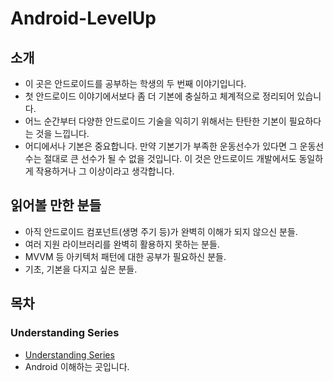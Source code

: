 # Android-LevelUp

## 소개
* 이 곳은 안드로이드를 공부하는 학생의 두 번째 이야기입니다.
* 첫 안드로이드 이야기에서보다 좀 더 기본에 충실하고 체계적으로 정리되어 있습니다.
* 어느 순간부터 다양한 안드로이드 기술을 익히기 위해서는 탄탄한 기본이 필요하다는 것을 느낍니다.
* 어디에서나 기본은 중요합니다. 만약 기본기가 부족한 운동선수가 있다면 그 운동선수는 절대로 큰 선수가 될 수 없을 것입니다. 이 것은 안드로이드 개발에서도 동일하게 작용하거나 그 이상이라고 생각합니다.

## 읽어볼 만한 분들
* 아직 안드로이드 컴포넌트(생명 주기 등)가 완벽히 이해가 되지 않으신 분들.
* 여러 지원 라이브러리를 완벽히 활용하지 못하는 분들.
* MVVM 등 아키텍처 패턴에 대한 공부가 필요하신 분들.
* 기초, 기본을 다지고 싶은 분들.

## 목차
### Understanding Series
* [Understanding Series]
* Android 이해하는 곳입니다.

[Understanding Series]: https://github.com/jinusong/Android-LevelUp/tree/master/Understanding%20Series